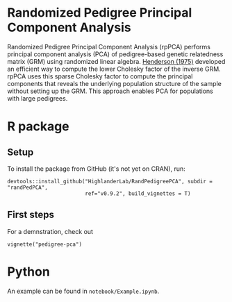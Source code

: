 # Randomized Pedigree Principal Component Analysis

Randomized Pedigree Principal Component Analysis (rpPCA) performs principal component analysis (PCA) of pedigree-based genetic relatedness matrix (GRM) using randomized linear algebra.
[Henderson (1975)](https://doi.org/10.3168/jds.S0022-0302(75)84776-X) developed an efficient way to compute the lower Cholesky factor of the inverse GRM.
rpPCA uses this sparse Cholesky factor to compute the principal components that reveals the underlying population structure of the sample without setting up the GRM.
This approach enables PCA for populations with large pedigrees.


# R package

## Setup
To install the package from GitHub (it's not yet on CRAN), run:
```
devtools::install_github("HighlanderLab/RandPedigreePCA", subdir = "randPedPCA",
                         ref="v0.9.2", build_vignettes = T)
```
## First steps
For a demnstration, check out
```
vignette("pedigree-pca")
```

# Python
An example can be found in `notebook/Example.ipynb`.
